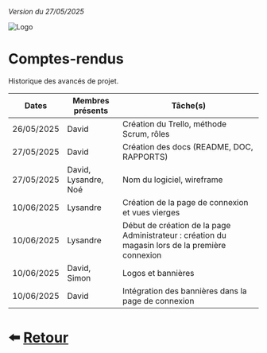 
*Version du 27/05/2025*

![Logo](https://dev-to-uploads.s3.amazonaws.com/uploads/articles/th5xamgrr6se0x5ro4g6.png)
# Comptes-rendus

Historique des avancés de projet.

| Dates      | Membres présents | Tâche(s)                                      |
|:----------:|------------------|-----------------------------------------------|
| 26/05/2025 | David            | Création du Trello, méthode Scrum, rôles      |
| 27/05/2025 | David            | Création des docs (README, DOC, RAPPORTS)     |
| 27/05/2025 | David, Lysandre, Noé | Nom du logiciel, wireframe                |
| 10/06/2025 | Lysandre         | Création de la page de connexion et vues vierges                |
| 10/06/2025 | Lysandre         | Début de création de la page Administrateur : création du magasin lors de la première connexion |
| 10/06/2025 | David, Simon           | Logos et bannières                      |
| 10/06/2025 | David                  | Intégration des bannières dans la page de connexion |

# ⬅️ [Retour](https://github.com/Novachocolat/S2_02_ihm/blob/main/README.md)